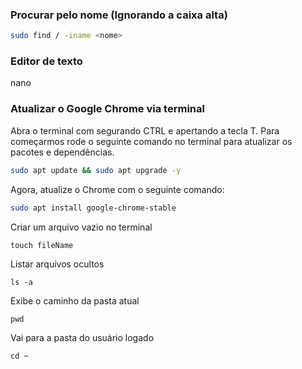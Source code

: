 ### Procurar pelo nome (Ignorando a caixa alta)
```sh
sudo find / -iname <nome>
```
### Editor de texto
nano
### Atualizar o Google Chrome via terminal
 Abra o terminal com segurando CTRL e apertando a tecla T.
 Para começarmos rode o seguinte comando no terminal para atualizar os pacotes e dependências.
```sh
sudo apt update && sudo apt upgrade -y
```
 Agora, atualize o Chrome com o seguinte comando:
```sh
sudo apt install google-chrome-stable
```
Criar um arquivo vazio no terminal
```
touch fileName
```
Listar arquivos ocultos
```
ls -a
```
Exibe o caminho da pasta atual
```
pwd
```
Vai para a pasta do usuário logado
```
cd ~
```
